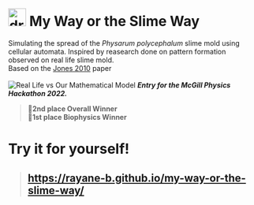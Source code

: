 <h1><img src="https://cdn.pixabay.com/photo/2014/04/02/14/03/neuron-306034__340.png" alt="drawing" width="36"/> My Way or the Slime Way</h1>

Simulating the spread of the *Physarum polycephalum* slime mold using cellular automata.
Inspired by reasearch done on pattern formation observed on real life slime mold.<br/>
Based on the [Jones 2010](https://uwe-repository.worktribe.com/output/980579) paper<br/><br/>
![Real Life vs Our Mathematical Model](https://cdn.discordapp.com/attachments/898709510154227752/1039408166665982015/Screenshot_2022-11-07_171341.png)
***Entry for the McGill Physics Hackathon 2022.***<br/>
>**🥈2nd place Overall Winner**<br/>
>**🥇1st place Biophysics Winner**<br/>
# Try it for yourself!
>## https://rayane-b.github.io/my-way-or-the-slime-way/
